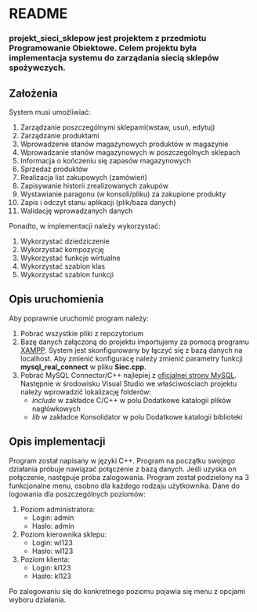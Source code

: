 # README
### projekt_sieci_sklepow jest projektem z przedmiotu Programowanie Obiektowe. Celem projektu była implementacja systemu do zarządania siecią sklepów spożywczych.

## Założenia
System musi umożliwiać:
1. Zarządzanie poszczególnymi sklepami(wstaw, usuń, edytuj)
1. Zarządzanie produktami
1. Wprowadzenie stanów magazynowych produktów  w magazynie
1. Wprowadzanie stanów magazynowych w poszczególnych sklepach
1. Informacja o kończeniu się zapasów magazynowych
1. Sprzedaż produktów
1. Realizacja list zakupowych (zamówień)
1. Zapisywanie historii zrealizowanych zakupów
1. Wystawianie paragonu (w konsoli/pliku) za zakupione produkty
1. Zapis i odczyt stanu aplikacji (plik/baza danych)
1. Walidację wprowadzanych danych

Ponadto, w implementacji należy wykorzystać:
1. Wykorzystać dziedziczenie
1. Wykorzystać kompozycję
1. Wykorzystać funkcje wirtualne
1. Wykorzystać szablon klas
1. Wykorzystać szablon funkcji

## Opis uruchomienia
Aby poprawnie uruchomić program należy:
1. Pobrać wszystkie pliki z repozytorium
1. Bazę danych załączoną do projektu importujemy za pomocą programu [XAMPP](https://www.apachefriends.org/pl/index.html). System jest skonfigurowany by łączyć się z bazą danych na localhost. Aby zmienić konfiguracę należy zmienić parametry funkcji **mysql_real_connect** w pliku **Siec.cpp**.
1. Pobrać MySQL Connector/C++ najlepiej z [oficjalnej strony MySQL](https://dev.mysql.com/downloads/connector/cpp/8.0.html). Następnie w środowisku Visual Studio we właściwościach projektu należy wprowadzić lokalizację folderów:
    * *include* w zakładce C/C++ w polu Dodatkowe katalogii plików nagłówkowych
    * *lib* w zakładce Konsolidator w polu Dodatkowe katalogii biblioteki

## Opis implementacji
Program został napisany w języki C++. Program na początku swojego działania próbuje nawiązać połączenie z bazą danych. Jeśli uzyska on połączenie, następuje próba zalogowania. Program został podzielony na 3 funkcjonalne menu, osobno dla każdego rodzaju użytkownika.
Dane do logowania dla poszczególnych poziomów:
1. Poziom administratora:
   * Login: admin
   * Hasło: admin
1. Poziom kierownika sklepu:
   * Login: wl123
   * Hasło: wl123
1. Poziom klienta:
   * Login: kl123
   * Hasło: kl123
   
Po zalogowaniu się do konkretnego poziomu pojawia się menu z opcjami wyboru działania.
